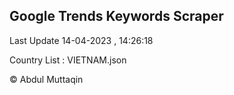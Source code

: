 

## Google Trends Keywords Scraper 
 
Last Update 14-04-2023 , 14:26:18

Country List :
VIETNAM.json



© Abdul Muttaqin 
